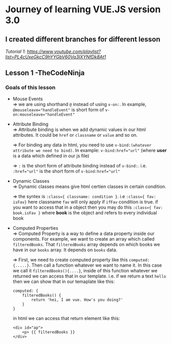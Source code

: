 # Journey of learning VUE.JS version 3.0

## I created different branches for different lesson

_Tutorial 1: https://www.youtube.com/playlist?list=PL4cUxeGkcC9hYYGbV60Vq3IXYNfDk8At1_

## Lesson 1 -TheCodeNinja

### Goals of this lesson

-   Mouse Events \
    => we are using shorthand `@` instead of using `v-on:`. In example, `@mouseleave="handleEvent"` is short form of `v-on:mouseleave="handleEvent"`

-   Attribute Binding <br>
    => Attribute binding is when we add dynamic values in our html attributes. It could be `href` or `classname` or `value` and so on.

    => For binding any data in html, you need to use `v-bind:(whatever attribute we need to bind)`. In example: `v-bind:href="url"` (where **user** is a data which defined in our js file)

    => `:` is the short form of attribute binding instead of `v-bind:`. i.e. `:href="url"` is the short form of `v-bind:href="url"`

-   Dynamic Classes <br>
    => Dynamic classes means give html certien classes in certain condition.

    => the syntex is `:class={ classname: condition }`. i.e `:class={ fav: isFav}` here classname `fav` will only apply if `ifFav` condition is true. if you want to access that in a object then you may do this `:class={ fav: book.isFav }` where **book** is the object and refers to every individual book

-   Computed Properties <br>
    => Computed Property is a way to define a data property inside our components. For example, we want to create an array which called `filteredBooks`. That `filteredBooks` array depends on which books we have in our `books` array. It depends on `books` data.

    => First, we need to create computed property like this `computed:{.....}`. Then call a function whatever we want to name it. In this case we call it `filteredBooks(){....}`, inside of this function whatever we returned we can access that in our template. i.e. if we return a text `hello` then we can show that in our temaplate like this:

        computed: {
            filteredBooks() {
                return 'hei, I am vue. How's you doing?'
            }
        }

    in html we can access that return element like this:

        <div id="ap">
            <p> {{ filteredBooks }}
        </div>
